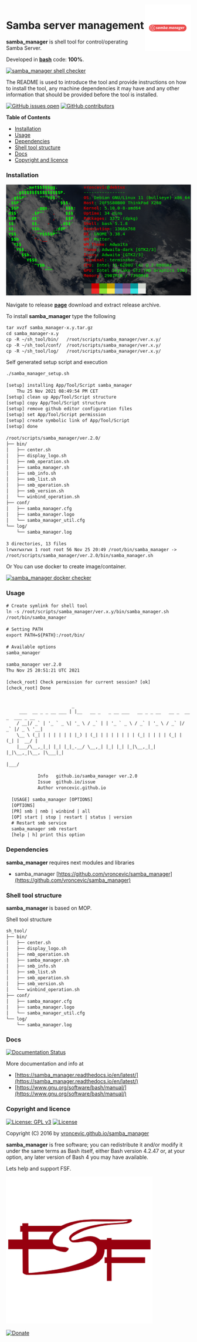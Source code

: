 <img align="right" src="https://raw.githubusercontent.com/vroncevic/samba_manager/dev/docs/samba_manager_logo.png" width="25%">

# Samba server management

**samba_manager** is shell tool for control/operating Samba Server.

Developed in **[bash](https://en.wikipedia.org/wiki/Bash_(Unix_shell))** code: **100%**.

[![samba_manager shell checker](https://github.com/vroncevic/samba_manager/workflows/samba_manager%20shell%20checker/badge.svg)](https://github.com/vroncevic/samba_manager/actions?query=workflow%3A%22samba_manager+shell+checker%22)

The README is used to introduce the tool and provide instructions on
how to install the tool, any machine dependencies it may have and any
other information that should be provided before the tool is installed.

[![GitHub issues open](https://img.shields.io/github/issues/vroncevic/samba_manager.svg)](https://github.com/vroncevic/samba_manager/issues) [![GitHub contributors](https://img.shields.io/github/contributors/vroncevic/samba_manager.svg)](https://github.com/vroncevic/samba_manager/graphs/contributors)

<!-- START doctoc generated TOC please keep comment here to allow auto update -->
<!-- DON'T EDIT THIS SECTION, INSTEAD RE-RUN doctoc TO UPDATE -->
**Table of Contents**

- [Installation](#installation)
- [Usage](#usage)
- [Dependencies](#dependencies)
- [Shell tool structure](#shell-tool-structure)
- [Docs](#docs)
- [Copyright and licence](#copyright-and-licence)

<!-- END doctoc generated TOC please keep comment here to allow auto update -->

### Installation

![Debian Linux OS](https://raw.githubusercontent.com/vroncevic/samba_manager/dev/docs/debtux.png)

Navigate to release **[page](https://github.com/vroncevic/samba_manager/releases)** download and extract release archive.

To install **samba_manager** type the following

```
tar xvzf samba_manager-x.y.tar.gz
cd samba_manager-x.y
cp -R ~/sh_tool/bin/   /root/scripts/samba_manager/ver.x.y/
cp -R ~/sh_tool/conf/  /root/scripts/samba_manager/ver.x.y/
cp -R ~/sh_tool/log/   /root/scripts/samba_manager/ver.x.y/
```

Self generated setup script and execution
```
./samba_manager_setup.sh

[setup] installing App/Tool/Script samba_manager
	Thu 25 Nov 2021 08:49:54 PM CET
[setup] clean up App/Tool/Script structure
[setup] copy App/Tool/Script structure
[setup] remove github editor configuration files
[setup] set App/Tool/Script permission
[setup] create symbolic link of App/Tool/Script
[setup] done

/root/scripts/samba_manager/ver.2.0/
├── bin/
│   ├── center.sh
│   ├── display_logo.sh
│   ├── nmb_operation.sh
│   ├── samba_manager.sh
│   ├── smb_info.sh
│   ├── smb_list.sh
│   ├── smb_operation.sh
│   ├── smb_version.sh
│   └── winbind_operation.sh
├── conf/
│   ├── samba_manager.cfg
│   ├── samba_manager.logo
│   └── samba_manager_util.cfg
└── log/
    └── samba_manager.log

3 directories, 13 files
lrwxrwxrwx 1 root root 56 Nov 25 20:49 /root/bin/samba_manager -> /root/scripts/samba_manager/ver.2.0/bin/samba_manager.sh
```

Or You can use docker to create image/container.

[![samba_manager docker checker](https://github.com/vroncevic/samba_manager/workflows/samba_manager%20docker%20checker/badge.svg)](https://github.com/vroncevic/samba_manager/actions?query=workflow%3A%22samba_manager+docker+checker%22)

### Usage

```
# Create symlink for shell tool
ln -s /root/scripts/samba_manager/ver.x.y/bin/samba_manager.sh /root/bin/samba_manager

# Setting PATH
export PATH=${PATH}:/root/bin/

# Available options
samba_manager

samba_manager ver.2.0
Thu Nov 25 20:51:21 UTC 2021

[check_root] Check permission for current session? [ok]
[check_root] Done

	                                                                               
	                     _                                                         
	 ___  __ _ _ __ ___ | |__   __ _   _ __ ___   __ _ _ __   __ _  __ _  ___ _ __ 
	/ __|/ _` | '_ ` _ \| '_ \ / _` | | '_ ` _ \ / _` | '_ \ / _` |/ _` |/ _ \ '__|
	\__ \ (_| | | | | | | |_) | (_| | | | | | | | (_| | | | | (_| | (_| |  __/ |   
	|___/\__,_|_| |_| |_|_.__/ \__,_| |_| |_| |_|\__,_|_| |_|\__,_|\__, |\___|_|   
	                                                               |___/           
	                                                                               
			Info   github.io/samba_manager ver.2.0 
			Issue  github.io/issue
			Author vroncevic.github.io

  [USAGE] samba_manager [OPTIONS]
  [OPTIONS]
  [PR] smb | nmb | winbind | all
  [OP] start | stop | restart | status | version
  # Restart smb service
  samba_manager smb restart
  [help | h] print this option
```

### Dependencies

**samba_manager** requires next modules and libraries
* samba_manager [https://github.com/vroncevic/samba_manager](https://github.com/vroncevic/samba_manager)

### Shell tool structure

**samba_manager** is based on MOP.

Shell tool structure
```
sh_tool/
├── bin/
│   ├── center.sh
│   ├── display_logo.sh
│   ├── nmb_operation.sh
│   ├── samba_manager.sh
│   ├── smb_info.sh
│   ├── smb_list.sh
│   ├── smb_operation.sh
│   ├── smb_version.sh
│   └── winbind_operation.sh
├── conf/
│   ├── samba_manager.cfg
│   ├── samba_manager.logo
│   └── samba_manager_util.cfg
└── log/
    └── samba_manager.log
```

### Docs

[![Documentation Status](https://readthedocs.org/projects/samba_manager/badge/?version=latest)](https://samba_manager.readthedocs.io/projects/samba_manager/en/latest/?badge=latest)

More documentation and info at
* [https://samba_manager.readthedocs.io/en/latest/](https://samba_manager.readthedocs.io/en/latest/)
* [https://www.gnu.org/software/bash/manual/](https://www.gnu.org/software/bash/manual/)

### Copyright and licence

[![License: GPL v3](https://img.shields.io/badge/License-GPLv3-blue.svg)](https://www.gnu.org/licenses/gpl-3.0) [![License](https://img.shields.io/badge/License-Apache%202.0-blue.svg)](https://opensource.org/licenses/Apache-2.0)

Copyright (C) 2016 by [vroncevic.github.io/samba_manager](https://vroncevic.github.io/samba_manager)

**samba_manager** is free software; you can redistribute it and/or modify
it under the same terms as Bash itself, either Bash version 4.2.47 or,
at your option, any later version of Bash 4 you may have available.

Lets help and support FSF.

[![Free Software Foundation](https://raw.githubusercontent.com/vroncevic/samba_manager/dev/docs/fsf-logo_1.png)](https://my.fsf.org/)

[![Donate](https://www.paypalobjects.com/en_US/i/btn/btn_donateCC_LG.gif)](https://my.fsf.org/donate/)
